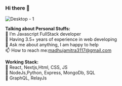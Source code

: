 ### Hi there 👋
![Desktop - 1](https://github.com/madhujamitra/MadhujaMitra/assets/44411291/467b268e-28bf-4cfc-8f31-62042997a432)


**Talking about Personal Stuffs:**<br>
🌱 I’m Javascript FullStack developer<br>
🌱 Having 3.5+ years of experience in web developing<br>
💬 Ask me about anything, I am happy to help<br>
📫 How to reach me:madhujamitra3117@gmail.com<br>

**Working Stack:**<br>
🌱 React, Nextjs,Html, CSS, JS <br>
🌱 NodeJs,Python, Express, MongoDb, SQL<br>
🌱 GraphQL, RelayJs <br>
